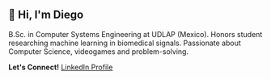 ## 👋  Hi, I'm Diego

B.Sc. in Computer Systems Engineering at UDLAP (Mexico). Honors student researching machine learning in biomedical signals. Passionate about Computer Science, videogames and problem-solving. 

**Let's Connect!** 
[LinkedIn Profile](https://www.linkedin.com/in/diego-gasparis-escobedo-231b0b28b/)
